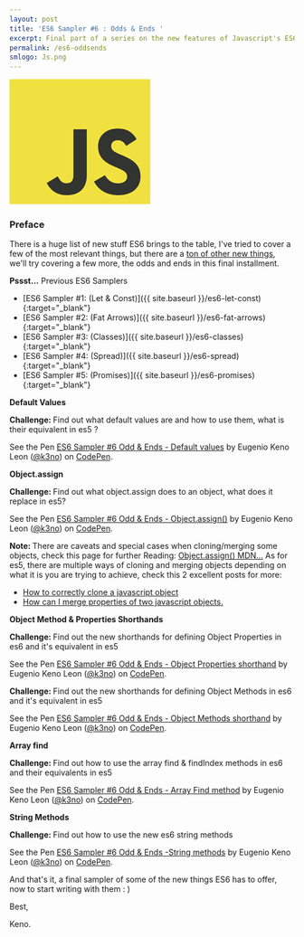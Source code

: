```yaml
---
layout: post
title: 'ES6 Sampler #6 : Odds & Ends '
excerpt: Final part of a series on the new features of Javascript's ES6 Some odds & ends.
permalink: /es6-oddsends
smlogo: Js.png
---
```


<div class="text-center"><img src="assets/images/JSLogo.jpg" alt="JavaScript"></div>

<h3 class="fancy">Preface</h3>

There is a huge list of new stuff ES6 brings to the table, I've tried to cover a few of the most relevant things, but there are a <a href="http://es6-features.org/#Constants" target="_blank">ton of other new things</a>, we'll try covering a few more, the odds and ends in this final installment.


<div class="speechBubble"><b>Pssst...</b> Previous ES6 Samplers
</div>

- [ES6 Sampler #1: (Let & Const)]({{ site.baseurl }}/es6-let-const){:target="_blank"}
- [ES6 Sampler #2: (Fat Arrows)]({{ site.baseurl }}/es6-fat-arrows){:target="_blank"}
- [ES6 Sampler #3: (Classes)]({{ site.baseurl }}/es6-classes){:target="_blank"}
- [ES6 Sampler #4: (Spread)]({{ site.baseurl }}/es6-spread){:target="_blank"}
- [ES6 Sampler #5: (Promises)]({{ site.baseurl }}/es6-promises){:target="_blank"}


<b>Default Values</b>

<div class="challenge"> <b>Challenge: </b>Find out what default values are and how to use them, what is their equivalent in es5 ?</div>

<p data-height="600" data-theme-id="0" data-slug-hash="xRWjOZ" data-default-tab="result" data-user="k3no" data-embed-version="2" data-pen-title="ES6 Sampler #6 Odd & Ends - Default values" class="codepen">See the Pen <a href="http://codepen.io/k3no/pen/xRWjOZ/">ES6 Sampler #6 Odd & Ends - Default values</a> by Eugenio  Keno   Leon (<a href="http://codepen.io/k3no">@k3no</a>) on <a href="http://codepen.io">CodePen</a>.</p>
<script async src="https://production-assets.codepen.io/assets/embed/ei.js"></script>

<b>Object.assign</b>

<div class="challenge"> <b>Challenge: </b>Find out what object.assign does to an object, what does it replace in es5?</div>

<p data-height="600" data-theme-id="0" data-slug-hash="ENLNQw" data-default-tab="result" data-user="k3no" data-embed-version="2" data-pen-title="ES6 Sampler #6 Odd & Ends - Object.assign()" class="codepen">See the Pen <a href="http://codepen.io/k3no/pen/ENLNQw/">ES6 Sampler #6 Odd & Ends - Object.assign()</a> by Eugenio  Keno   Leon (<a href="http://codepen.io/k3no">@k3no</a>) on <a href="http://codepen.io">CodePen</a>.</p>
<script async src="https://production-assets.codepen.io/assets/embed/ei.js"></script>

<div class="note"> <b>Note: </b> There are caveats and special cases when cloning/merging some objects, check this page for further Reading:
<a href="https://developer.mozilla.org/en-US/docs/Web/JavaScript/Reference/Global_Objects/Object/assign" target="_blank">Object.assign() MDN...</a>
As for es5, there are multiple ways of cloning and merging objects depending on what it is you are trying to achieve, check this 2 excellent posts for more:
<ul>
<li><a href="http://stackoverflow.com/questions/728360/how-do-i-correctly-clone-a-javascript-object" target="_blank">How to correctly clone a javascript object</a></li>
<li><a href="http://stackoverflow.com/questions/171251/how-can-i-merge-properties-of-two-javascript-objects-dynamically" target="_blank">How can I merge properties of two javascript objects.</a></li>
</ul></div>

<b>Object Method & Properties Shorthands</b>

<div class="challenge"> <b>Challenge: </b>Find out the new shorthands for defining Object Properties in es6 and it's equivalent in es5</div>

<p data-height="900" data-theme-id="0" data-slug-hash="VmdZJV" data-default-tab="result" data-user="k3no" data-embed-version="2" data-pen-title="ES6 Sampler #6 Odd & Ends - Object  Properties shorthand" class="codepen">See the Pen <a href="http://codepen.io/k3no/pen/VmdZJV/">ES6 Sampler #6 Odd & Ends - Object  Properties shorthand</a> by Eugenio  Keno   Leon (<a href="http://codepen.io/k3no">@k3no</a>) on <a href="http://codepen.io">CodePen</a>.</p>
<script async src="https://production-assets.codepen.io/assets/embed/ei.js"></script>

<div class="challenge"> <b>Challenge: </b>Find out the new shorthands for defining Object Methods in es6 and it's equivalent in es5</div>

<p data-height="600" data-theme-id="0" data-slug-hash="ObEJmy" data-default-tab="result" data-user="k3no" data-embed-version="2" data-pen-title="ES6 Sampler #6 Odd & Ends - Object  Methods shorthand" class="codepen">See the Pen <a href="http://codepen.io/k3no/pen/ObEJmy/">ES6 Sampler #6 Odd & Ends - Object  Methods shorthand</a> by Eugenio  Keno   Leon (<a href="http://codepen.io/k3no">@k3no</a>) on <a href="http://codepen.io">CodePen</a>.</p>
<script async src="https://production-assets.codepen.io/assets/embed/ei.js"></script>

<b>Array find</b>

<div class="challenge"> <b>Challenge: </b>Find out how to use the array find & findIndex methods in es6 and their equivalents in es5</div>

<p data-height="700" data-theme-id="0" data-slug-hash="rWKOOG" data-default-tab="result" data-user="k3no" data-embed-version="2" data-pen-title="ES6 Sampler #6 Odd & Ends - Array Find method" class="codepen">See the Pen <a href="http://codepen.io/k3no/pen/rWKOOG/">ES6 Sampler #6 Odd & Ends - Array Find method</a> by Eugenio  Keno   Leon (<a href="http://codepen.io/k3no">@k3no</a>) on <a href="http://codepen.io">CodePen</a>.</p>
<script async src="https://production-assets.codepen.io/assets/embed/ei.js"></script>

<b>String Methods</b>

<div class="challenge"> <b>Challenge: </b>Find out how to use the new es6 string methods</div>

<p data-height="420" data-theme-id="0" data-slug-hash="VmdExQ" data-default-tab="result" data-user="k3no" data-embed-version="2" data-pen-title="ES6 Sampler #6 Odd & Ends -String methods" class="codepen">See the Pen <a href="http://codepen.io/k3no/pen/VmdExQ/">ES6 Sampler #6 Odd & Ends -String methods</a> by Eugenio  Keno   Leon (<a href="http://codepen.io/k3no">@k3no</a>) on <a href="http://codepen.io">CodePen</a>.</p>
<script async src="https://production-assets.codepen.io/assets/embed/ei.js"></script>

And that's it, a final sampler of some of the new things ES6 has to offer, now to start writing with them : )

Best,

Keno.
